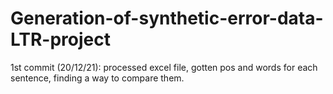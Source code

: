 # Generation-of-synthetic-error-data-LTR-project
1st commit (20/12/21): processed excel file, gotten pos and words for each sentence, finding a way to compare them.

